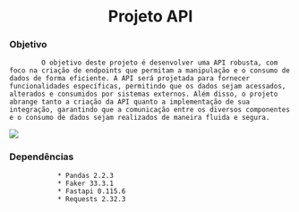 <h1 align="center">Projeto API</h1>

### Objetivo

            O objetivo deste projeto é desenvolver uma API robusta, com foco na criação de endpoints que permitam a manipulação e o consumo de dados de forma eficiente. A API será projetada para fornecer funcionalidades específicas, permitindo que os dados sejam acessados, alterados e consumidos por sistemas externos. Além disso, o projeto abrange tanto a criação da API quanto a implementação de sua integração, garantindo que a comunicação entre os diversos componentes e o consumo de dados sejam realizados de maneira fluida e segura.

![](https://dkrn4sk0rn31v.cloudfront.net/uploads/2020/11/consumindo-api-python.png)


### Dependências
                
                * Pandas 2.2.3
                * Faker 33.3.1
                * Fastapi 0.115.6
                * Requests 2.32.3